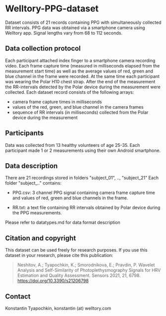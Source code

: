 # Welltory-PPG-dataset

Dataset consists of 21 records containing PPG with simultaneously collected RR intervals. PPG data was obtained via a smartphone camera using Welltory app.  Signal lengths vary from 68 to 112 seconds.

## Data collection protocol
Each participant attached index finger to a smartphone camera recording video. Each frame capture time (measured in milliseconds elapsed from the measurement start time) as well as the average values of red, green and blue channel in the frame were recorded. At the same time each participant was wearing the Polar H10 chest strap. After the end of the measurement the RR-intervals detected by the Polar device during the measurement were collected. Each dataset record consists of the following arrays:

- camera frame capture times in milliseconds
- values of the red, green, and blue channel in the camera frames
- sequence of RR intervals (in milliseconds) collected from the Polar device during the measurement

## Participants
Data was collected from 13 healthy volunteers of age 25-35. Each participant made 1 or 2 measurements using their own Android smartphone.

## Data description
There are 21 recordings stored in folders "subject_01", .., "subject_21"
Each folder "subject_.." contains:

- PPG.csv: 3 channel PPG signal containing camera frame capture time and values of red, green and blue channels in the frame.

- RR.txt: a text file containing RR intervals obtained by Polar device during the PPG measurements.

Please refer to datatypes.md for data format description

## Citation and copyright
This dataset can be used freely for research purposes. If you use this dataset in your research, please cite this publication:

> Neshitov, A.; Tyapochkin, K.; Smorodnikova, E.; Pravdin, P. Wavelet Analysis and Self-Similarity of Photoplethysmography Signals for HRV Estimation and Quality Assessment. Sensors 2021, 21, 6798. https://doi.org/10.3390/s21206798

## Contact
Konstantin Tyapochkin, konstantin (at) welltory.com

